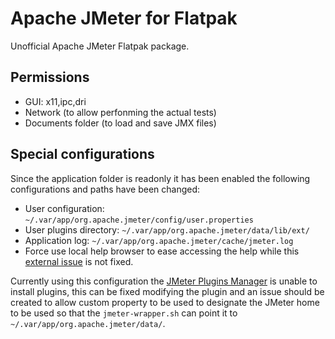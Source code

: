 # Apache JMeter for Flatpak

Unofficial Apache JMeter Flatpak package.

## Permissions

- GUI: x11,ipc,dri
- Network (to allow perfonming the actual tests)
- Documents folder (to load and save JMX files)

## Special configurations

Since the application folder is readonly it has been enabled the following configurations and paths have been changed:

- User configuration: `~/.var/app/org.apache.jmeter/config/user.properties`
- User plugins directory: `~/.var/app/org.apache.jmeter/data/lib/ext/`
- Application log: `~/.var/app/org.apache.jmeter/cache/jmeter.log`
- Force use local help browser to ease accessing the help while this [external issue](https://github.com/flathub/org.freedesktop.Sdk.Extension.openjdk17/issues/1) is not fixed.

Currently using this configuration the [JMeter Plugins Manager](https://github.com/undera/jmeter-plugins-manager) is unable to install plugins, this can be fixed modifying the plugin and an issue should be created to allow custom property to be used to designate the JMeter home to be used so that the `jmeter-wrapper.sh` can point it to `~/.var/app/org.apache.jmeter/data/`.
